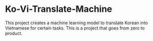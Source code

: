 # Ko-Vi-Translate-Machine
This project creates a machine learning model to translate Korean into Vietnamese for certain tasks. This is a project that goes from zero to product.
